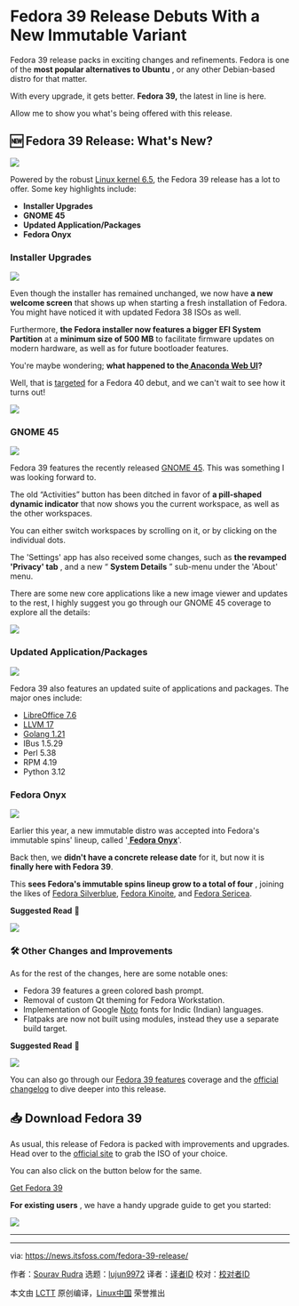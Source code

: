 [#]: subject: "Fedora 39 Release Debuts With a New Immutable Variant"
[#]: via: "https://news.itsfoss.com/fedora-39-release/"
[#]: author: "Sourav Rudra https://news.itsfoss.com/author/sourav/"
[#]: collector: "lujun9972/lctt-scripts-1693450080"
[#]: translator: " "
[#]: reviewer: " "
[#]: publisher: " "
[#]: url: " "

Fedora 39 Release Debuts With a New Immutable Variant
======
Fedora 39 release packs in exciting changes and refinements.
Fedora is one of the **most popular alternatives to Ubuntu** , or any other Debian-based distro for that matter.

With every upgrade, it gets better. **Fedora 39,** the latest in line is here.

Allow me to show you what's being offered with this release.

## 🆕 Fedora 39 Release: What's New?

![][1]

Powered by the robust [Linux kernel 6.5][2], the Fedora 39 release has a lot to offer. Some key highlights include:

  * **Installer Upgrades**
  * **GNOME 45**
  * **Updated Application/Packages**
  * **Fedora Onyx**



### Installer Upgrades

![][3]

Even though the installer has remained unchanged, we now have **a new welcome screen** that shows up when starting a fresh installation of Fedora. You might have noticed it with updated Fedora 38 ISOs as well.

Furthermore, **the Fedora installer now features a bigger EFI System Partition** at a **minimum size of 500 MB** to facilitate firmware updates on modern hardware, as well as for future bootloader features.

You're maybe wondering; **what happened to the[ **Anaconda Web UI**][4]?**

Well, that is [targeted][5] for a Fedora 40 debut, and we can't wait to see how it turns out!

![][6]

### GNOME 45

![][7]

Fedora 39 features the recently released [GNOME 45][8]. This was something I was looking forward to.

The old “Activities” button has been ditched in favor of **a pill-shaped dynamic indicator** that now shows you the current workspace, as well as the other workspaces.

You can either switch workspaces by scrolling on it, or by clicking on the individual dots.

The 'Settings' app has also received some changes, such as **the revamped 'Privacy' tab** , and a new “ **System Details** ” sub-menu under the 'About' menu.

There are some new core applications like a new image viewer and updates to the rest, I highly suggest you go through our GNOME 45 coverage to explore all the details:

![][9]

### Updated Application/Packages

![][10]

Fedora 39 also features an updated suite of applications and packages. The major ones include:

  * [LibreOffice 7.6][11]
  * [LLVM 17][12]
  * [Golang 1.21][13]
  * IBus 1.5.29
  * Perl 5.38
  * RPM 4.19
  * Python 3.12



### Fedora Onyx

![][14]

Earlier this year, a new immutable distro was accepted into Fedora's immutable spins' lineup, called '[ **Fedora Onyx**][15]'.

Back then, we **didn't have a concrete release date** for it, but now it is **finally here with Fedora 39**.

This **sees Fedora's immutable spins lineup grow to a total of four** , joining the likes of [Fedora Silverblue][16], [Fedora Kinoite][17], and [Fedora Sericea][18].

**Suggested Read** 📖

![][19]

### 🛠️ Other Changes and Improvements

As for the rest of the changes, here are some notable ones:

  * Fedora 39 features a green colored bash prompt.
  * Removal of custom Qt theming for Fedora Workstation.
  * Implementation of Google [Noto][20] fonts for Indic (Indian) languages.
  * Flatpaks are now not built using modules, instead they use a separate build target.



**Suggested Read** 📖

![][19]

You can also go through our [Fedora 39 features][21] coverage and the [official changelog][22] to dive deeper into this release.

## 📥 Download Fedora 39

As usual, this release of Fedora is packed with improvements and upgrades. Head over to the [official site][23] to grab the ISO of your choice.

You can also click on the button below for the same.

[Get Fedora 39][23]

**For existing users** , we have a handy upgrade guide to get you started:

![][19]

* * *

--------------------------------------------------------------------------------

via: https://news.itsfoss.com/fedora-39-release/

作者：[Sourav Rudra][a]
选题：[lujun9972][b]
译者：[译者ID](https://github.com/译者ID)
校对：[校对者ID](https://github.com/校对者ID)

本文由 [LCTT](https://github.com/LCTT/TranslateProject) 原创编译，[Linux中国](https://linux.cn/) 荣誉推出

[a]: https://news.itsfoss.com/author/sourav/
[b]: https://github.com/lujun9972
[1]: https://news.itsfoss.com/content/images/2023/10/Fedora_39_1.png
[2]: https://news.itsfoss.com/linux-kernel-6-5-release/
[3]: https://news.itsfoss.com/content/images/2023/10/Fedora_39_2.png
[4]: https://news.itsfoss.com/fedora-new-web-ui-install-dev/
[5]: https://fedoraproject.org/wiki/Changes/AnacondaWebUIforFedoraWorkstation
[6]: https://news.itsfoss.com/content/images/2023/04/Follow-us-on-Google-News.png
[7]: https://news.itsfoss.com/content/images/2023/10/Fedora_39_3.png
[8]: https://news.itsfoss.com/gnome-45-release/
[9]: https://news.itsfoss.com/content/images/size/w256h256/2022/08/android-chrome-192x192.png
[10]: https://news.itsfoss.com/content/images/2023/10/Fedora_39_4.png
[11]: https://news.itsfoss.com/libreoffice-7-6/
[12]: https://releases.llvm.org/17.0.1/docs/ReleaseNotes.html
[13]: https://go.dev/blog/go1.21
[14]: https://news.itsfoss.com/content/images/2023/10/Fedora_39_5.png
[15]: https://news.itsfoss.com/fedora-onyx-official/
[16]: https://silverblue.fedoraproject.org/
[17]: https://kinoite.fedoraproject.org/
[18]: https://fedoraproject.org/sericea/
[19]: https://itsfoss.com/content/images/size/w256h256/2022/12/android-chrome-192x192.png
[20]: https://fonts.google.com/noto
[21]: https://news.itsfoss.com/fedora-39-features/
[22]: https://fedoraproject.org/wiki/Releases/39/ChangeSet
[23]: https://fedoraproject.org/workstation/download/
